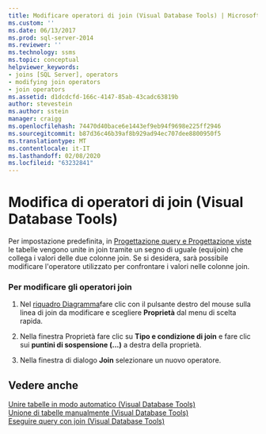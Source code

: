 ```yaml
---
title: Modificare operatori di join (Visual Database Tools) | Microsoft Docs
ms.custom: ''
ms.date: 06/13/2017
ms.prod: sql-server-2014
ms.reviewer: ''
ms.technology: ssms
ms.topic: conceptual
helpviewer_keywords:
- joins [SQL Server], operators
- modifying join operators
- join operators
ms.assetid: d1dcdcfd-166c-4147-85ab-43cadc63819b
author: stevestein
ms.author: sstein
manager: craigg
ms.openlocfilehash: 74470d40bace6e1443ef9eb94f9698e225ff2946
ms.sourcegitcommit: b87d36c46b39af8b929ad94ec707dee8800950f5
ms.translationtype: MT
ms.contentlocale: it-IT
ms.lasthandoff: 02/08/2020
ms.locfileid: "63232841"
---
```

# <a name="modify-join-operators-visual-database-tools"></a>Modifica di operatori di join (Visual Database Tools)
  Per impostazione predefinita, in [Progettazione query e Progettazione viste](visual-database-tools.md) le tabelle vengono unite in join tramite un segno di uguale (equijoin) che collega i valori delle due colonne join. Se si desidera, sarà possibile modificare l'operatore utilizzato per confrontare i valori nelle colonne join.  
  
### <a name="to-modify-join-operators"></a>Per modificare gli operatori join  
  
1.  Nel [riquadro Diagramma](diagram-pane-visual-database-tools.md)fare clic con il pulsante destro del mouse sulla linea di join da modificare e scegliere **Proprietà** dal menu di scelta rapida.  
  
2.  Nella finestra Proprietà fare clic su **Tipo e condizione di join** e fare clic sui **puntini di sospensione (...)** a destra della proprietà.  
  
3.  Nella finestra di dialogo **Join** selezionare un nuovo operatore.  
  
## <a name="see-also"></a>Vedere anche  
 [Unire tabelle in modo automatico &#40;Visual Database Tools&#41;](join-tables-automatically-visual-database-tools.md)   
 [Unione di tabelle manualmente &#40;Visual Database Tools&#41;](join-tables-manually-visual-database-tools.md)   
 [Eseguire query con join &#40;Visual Database Tools&#41;](query-with-joins-visual-database-tools.md)  
  
  

